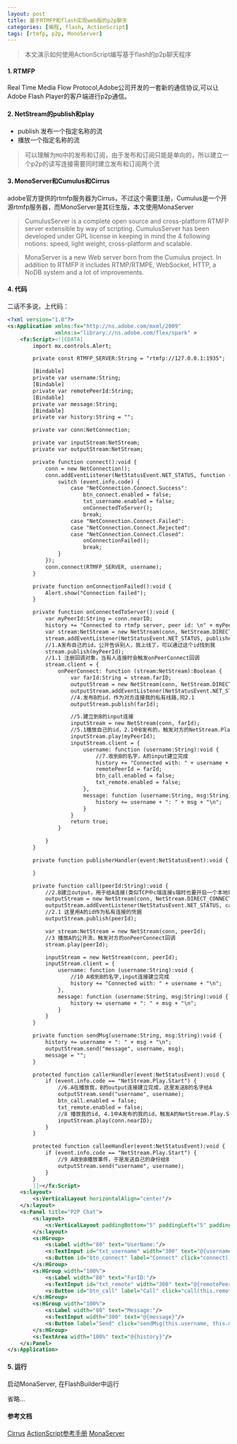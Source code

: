```yaml
---
layout: post
title: 基于RTMFP和flash实现web版的p2p聊天
categories: [编程, flash, ActionScript]
tags: [rtmfp, p2p, MonoServer]
---
```


> 本文演示如何使用ActionScript编写基于flash的p2p聊天程序

#### 1. RTMFP
Real Time Media Flow Protocol,Adobe公司开发的一套新的通信协议,可以让Adobe Flash Player的客户端进行p2p通信。

#### 2. NetStream的publish和play
* publish 发布一个指定名称的流
* 播放一个指定名称的流

> 可以理解为`MQ`中的发布和订阅，由于发布和订阅只能是单向的，所以建立一个p2p的读写连接需要同时建立发布和订阅两个流

#### 3. MonoServer和Cumulus和Cirrus
adobe官方提供的rtmfp服务器为Cirrus，不过这个需要注册，Cumulus是一个开源rtmfp服务器，而MonoServer是其衍生版，本文使用MonaServer

> CumulusServer is a complete open source and cross-platform RTMFP server extensible by way of scripting. CumulusServer has been developed under GPL license in keeping in mind the 4 following notions: speed, light weight, cross-platform and scalable.

> MonaServer is a new Web server born from the Cumulus project. In addition to RTMFP it includes RTMP/RTMPE, WebSocket, HTTP, a NoDB system and a lot of improvements.

#### 4. 代码

二话不多说，上代码：
```xml
<?xml version="1.0"?>
<s:Application xmlns:fx="http://ns.adobe.com/mxml/2009"
			   xmlns:s="library://ns.adobe.com/flex/spark" >
	<fx:Script><![CDATA[
		import mx.controls.Alert;

		private const RTMFP_SERVER:String = "rtmfp://127.0.0.1:1935";

		[Bindable]
		private var username:String;
		[Bindable]
		private var remotePeerId:String;
		[Bindable]
		private var message:String;
		[Bindable]
		private var history:String = "";

		private var conn:NetConnection;

		private var inputStream:NetStream;
		private var outputStream:NetStream;

		private function connect():void {
			conn = new NetConnection();
			conn.addEventListener(NetStatusEvent.NET_STATUS, function (event:NetStatusEvent):void {
				switch (event.info.code) {
					case "NetConnection.Connect.Success":
						btn_connect.enabled = false;
						txt_username.enabled = false;
						onConnectedToServer();
						break;
					case "NetConnection.Connect.Failed":
					case "NetConnection.Connect.Rejected":
					case "NetConnection.Connect.Closed":
						onConnectionFailed();
						break;
				}
			});
			conn.connect(RTMFP_SERVER, username);
		}

		private function onConnectionFailed():void {
			Alert.show("Connection failed");
		}

		private function onConnectedToServer():void {
			var myPeerId:String = conn.nearID;
			history += "Connected to rtmfp server, peer id: \n" + myPeerId + "\n";
			var stream:NetStream = new NetStream(conn, NetStream.DIRECT_CONNECTIONS);
			stream.addEventListener(NetStatusEvent.NET_STATUS, publisherHandler);
			//1.A发布自己的id，公开告诉别人，我上线了，可以通过这个id找到我
			stream.publish(myPeerId);
			//1.1 注册回调对象，当有人连接时会触发onPeerConnect回调
			stream.client = {
				onPeerConnect: function (stream:NetStream):Boolean {
					var farId:String = stream.farID;
					outputStream = new NetStream(conn, NetStream.DIRECT_CONNECTIONS);
					outputStream.addEventListener(NetStatusEvent.NET_STATUS, calleeHandler);
					//4.发布B的id，作为对方连接我的私有线路,同2.1
					outputStream.publish(farId);

					//5.建立到B的input连接
					inputStream = new NetStream(conn, farId);
					//5.1播放自己的id，2.1中B发布的，触发对方的NetStream.Play.Start事件
					inputStream.play(myPeerId);
					inputStream.client = {
						username: function (username:String):void {
							//7.收到B的名字，A的input建立完成
							history += "Connected with: " + username + "\n";
							remotePeerId = farId;
							btn_call.enabled = false;
							txt_remote.enabled = false;
						},
						message: function (username:String, msg:String):void {
							history += username + ": " + msg + "\n";
						}
					}
					return true;
				}

			}
		}

		private function publisherHandler(event:NetStatusEvent):void {

		}

		private function call(peerId:String):void {
			//2.B建立output，用于给A连接(类似TCP中c端连接s端时也要开启一个本地端口给s端连接)
			outputStream = new NetStream(conn, NetStream.DIRECT_CONNECTIONS);
			outputStream.addEventListener(NetStatusEvent.NET_STATUS, callerHandler);
			//2.1 这里用A的id作为私有连接的凭据
			outputStream.publish(peerId);

			var stream:NetStream = new NetStream(conn, peerId);
			//3 播放A的公开流，触发对方的onPeerConnect回调
			stream.play(peerId);

			inputStream = new NetStream(conn, peerId);
			inputStream.client = {
				username: function (username:String):void {
					//10 A收到B的名字,input连接建立完成
					history += "Connected with: " + username + "\n";
				},
				message: function (username:String, msg:String):void {
					history += username + ": " + msg + "\n";
				}
			}
		}

		private function sendMsg(username:String, msg:String):void {
			history += username + ": " + msg + "\n";
			outputStream.send("message", username, msg);
			message = "";
		}

		protected function callerHandler(event:NetStatusEvent):void {
			if (event.info.code == "NetStream.Play.Start") {
				//6.A在播放我，B的output连接建立完成，这里发送B的名字给A
				outputStream.send("username", username);
				btn_call.enabled = false;
				txt_remote.enabled = false;
				//8 播放我的id, 4.1中A发布的我的id，触发A的NetStream.Play.Start事件
				inputStream.play(conn.nearID);
			}
		}

		protected function calleeHandler(event:NetStatusEvent):void {
			if (event.info.code == "NetStream.Play.Start") {
				//9 A收到B播放事件，于是发送自己的身份给B
				outputStream.send("username", username);
			}
		}
		]]></fx:Script>
	<s:layout>  
		<s:VerticalLayout horizontalAlign="center"/>  
	</s:layout>
	<s:Panel title="P2P Chat">
		<s:layout>
			<s:VerticalLayout paddingBottom="5" paddingLeft="5" paddingRight="5" paddingTop="5"/>
		</s:layout>
		<s:HGroup>
			<s:Label width="80" text="UserName:"/>
			<s:TextInput id="txt_username" width="300" text="@{username}"/>
			<s:Button id="btn_connect" label="Connect" click="connect()"/>
		</s:HGroup>
		<s:HGroup width="100%">
			<s:Label width="80" text="FarID:"/>
			<s:TextInput id="txt_remote" width="300" text="@{remotePeerId}"/>
			<s:Button id="btn_call" label="Call" click="call(this.remotePeerId)"/>
		</s:HGroup>
		<s:HGroup width="100%">
			<s:Label width="80" text="Message:"/>
			<s:TextInput width="300" text="@{message}"/>
			<s:Button label="Send" click="sendMsg(this.username, this.message)"/>
		</s:HGroup>
		<s:TextArea width="100%" text="@{history}"/>
	</s:Panel>
</s:Application>
```

#### 5. 运行
启动MonaServer, 在FlashBuilder中运行

省略...

#### 参考文档
[Cirrus](https://labs.adobe.com/technologies/cirrus/)
[ActionScript参考手册](https://help.adobe.com/zh_CN/FlashPlatform/reference/actionscript/3/index.html)
[MonaServer](http://www.monaserver.ovh/index.html)